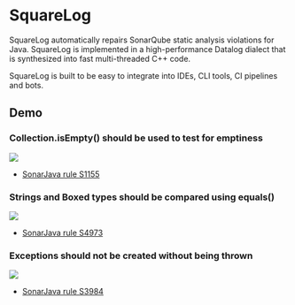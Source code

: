 # SquareLog

SquareLog automatically repairs SonarQube static analysis
violations for Java. SquareLog is implemented in a high-performance
Datalog dialect that is synthesized into fast multi-threaded C++
code.

SquareLog is built to be easy to integrate into IDEs, CLI tools,
CI pipelines and bots.

## Demo

### Collection.isEmpty() should be used to test for emptiness

![](https://i.imgur.com/LQSJ2mG.gif)

* [SonarJava rule S1155](https://rules.sonarsource.com/java/RSPEC-1155)

### Strings and Boxed types should be compared using equals()

![](https://i.imgur.com/OT5nvEp.gif)

* [SonarJava rule S4973](https://rules.sonarsource.com/java/RSPEC-4973)

### Exceptions should not be created without being thrown

![](https://i.imgur.com/mbYgieq.gif)

* [SonarJava rule S3984](https://rules.sonarsource.com/java/RSPEC-3984)
